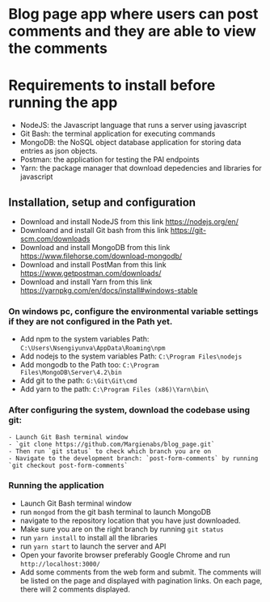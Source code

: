# Blog page app where users can post comments and they are able to view the comments

# Requirements to install before running the app
- NodeJS: the Javascript language that runs a server using javascript
- Git Bash: the terminal application for executing commands
- MongoDB: the NoSQL object database application for storing data entries as json objects.
- Postman: the application for testing the PAI endpoints
- Yarn: the package manager that download depedencies and libraries for javascript

## Installation, setup and configuration
- Download and install NodeJS from this link https://nodejs.org/en/
- Downloand and install Git bash from this link https://git-scm.com/downloads
- Download and install MongoDB from this link https://www.filehorse.com/download-mongodb/
- Download and install PostMan from this link https://www.getpostman.com/downloads/
- Download and install Yarn from this link https://yarnpkg.com/en/docs/install#windows-stable

### On windows pc, configure the environmental variable settings if they are not configured in the Path yet.
  - Add npm to the system variables Path: `C:\Users\Nsengiyunva\AppData\Roaming\npm`
  - Add nodejs to the system variables Path: `C:\Program Files\nodejs`
  - Add mongodb to the Path too: `C:\Program Files\MongoDB\Server\4.2\bin`
  - Add git to the path: `G:\Git\Git\cmd`
  - Add yarn to the path: `C:\Program Files (x86)\Yarn\bin\`

### After configuring the system, download the codebase using git:
    - Launch Git Bash terminal window
    - `git clone https://github.com/Margienabs/blog_page.git`
    - Then run `git status` to check which branch you are on
    - Navigate to the development branch: `post-form-comments` by running `git checkout post-form-comments`
    

### Running the application
- Launch Git Bash terminal window
- run `mongod` from the git bash terminal to launch MongoDB
- navigate to the repository location that you have just downloaded.
- Make sure you are on the right branch by running `git status`
- run `yarn install` to install all the libraries
- run `yarn start` to launch the server and API
- Open your favorite browser preferably Google Chrome and run `http://localhost:3000/`
- Add some comments from the web form and submit. The comments will be listed on the page and displayed with pagination links. On each page, there will 2 comments displayed.
